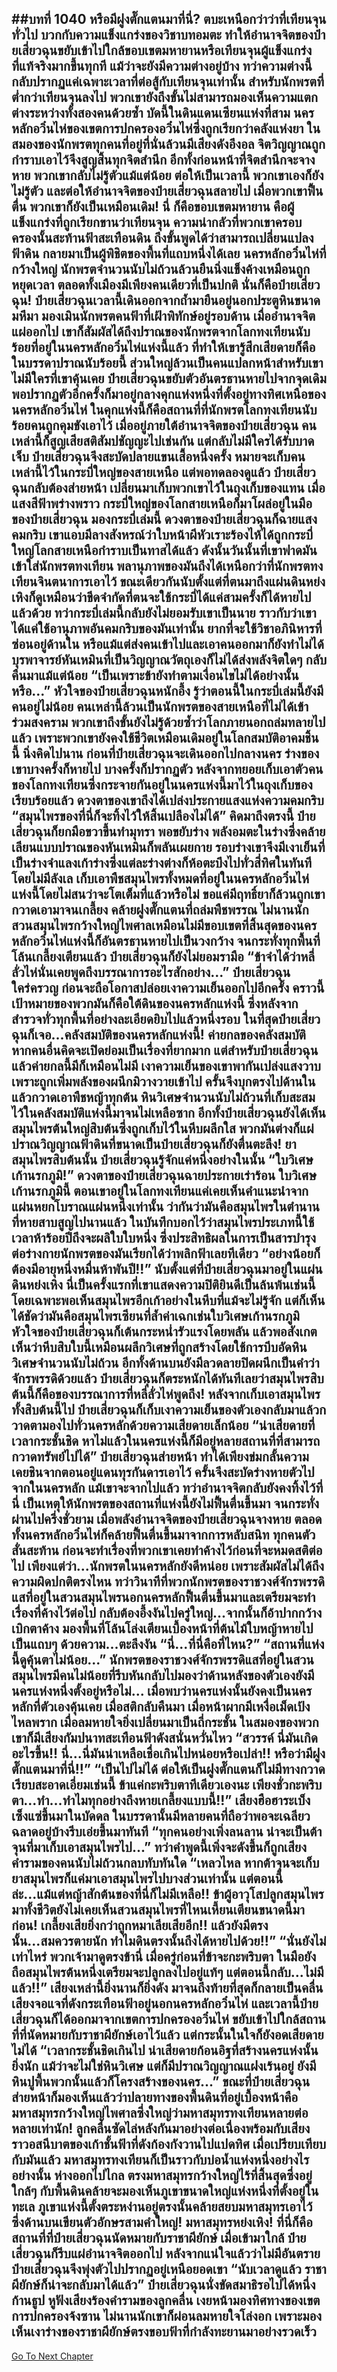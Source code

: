 ##บทที่ 1040 หรือมีฝูงตั๊กแตนมาที่นี่?
ตบะเหนือกว่าว่าที่เทียนจุนทั่วไป บวกกับความแข็งแกร่งของวิชาบทอมตะ ทำให้อำนาจจิตของป๋ายเสี่ยวฉุนขยับเข้าไปใกล้ขอบเขตมหายานหรือเทียนจุนผู้แข็งแกร่งที่แท้จริงมากขึ้นทุกที
แม้ว่าจะยังมีความต่างอยู่บ้าง ทว่าความต่างนี้กลับปรากฏแค่เฉพาะเวลาที่ต่อสู้กับเทียนจุนเท่านั้น สำหรับนักพรตที่ต่ำกว่าเทียนจุนลงไป พวกเขายังถึงขั้นไม่สามารถมองเห็นความแตกต่างระหว่างทั้งสองคนด้วยซ้ำ
บัดนี้ในดินแดนเซียนแห่งที่สาม นครหลักอวิ๋นไห่ของเขตการปกครองอวิ๋นไห่ซึ่งถูกเรียกว่าคลังแห่งยา ในสมองของนักพรตทุกคนที่อยู่ที่นั่นล้วนมีเสียงดังอึงอล จิตวิญญาณถูกกำราบเอาไว้จึงสูญสิ้นทุกจิตสำนึก อีกทั้งก่อนหน้าที่จิตสำนึกจะจางหาย พวกเขากลับไม่รู้ตัวแม้แต่น้อย ต่อให้เป็นเวลานี้ พวกเขาเองก็ยังไม่รู้ตัว
และต่อให้อำนาจจิตของป๋ายเสี่ยวฉุนสลายไป เมื่อพวกเขาฟื้นตื่น พวกเขาก็ยังเป็นเหมือนเดิม!
นี่ ก็คือขอบเขตมหายาน คือผู้แข็งแกร่งที่ถูกเรียกขานว่าเทียนจุน ความน่ากลัวที่พวกเขาครอบครองนั้นสะท้านฟ้าสะเทือนดิน ถึงขั้นพูดได้ว่าสามารถเปลี่ยนแปลงฟ้าดิน กลายมาเป็นผู้พิชิตของพื้นที่แถบหนึ่งได้เลย
นครหลักอวิ๋นไห่ที่กว้างใหญ่ นักพรตจำนวนนับไม่ถ้วนล้วนยืนนิ่งแข็งค้างเหมือนถูกหยุดเวลา ตลอดทั้งเมืองมีเพียงคนเดียวที่เป็นปกติ นั่นก็คือป๋ายเสี่ยวฉุน!
ป๋ายเสี่ยวฉุนเวลานี้เดินออกจากถ้ำมายืนอยู่นอกประตูหินขนาดมหึมา มองเมินนักพรตคนฟ้าที่เฝ้าพิทักษ์อยู่รอบด้าน เมื่ออำนาจจิตแผ่ออกไป เขาก็สัมผัสได้ถึงปราณของนักพรตจากโลกทงเทียนนับร้อยที่อยู่ในนครหลักอวิ๋นไห่แห่งนี้แล้ว
ที่ทำให้เขารู้สึกเสียดายก็คือในบรรดาปราณนับร้อยนี้ ส่วนใหญ่ล้วนเป็นคนแปลกหน้าสำหรับเขา ไม่มีใครที่เขาคุ้นเคย ป๋ายเสี่ยวฉุนขยับตัวอันตรธานหายไปจากจุดเดิม พอปรากฏตัวอีกครั้งก็มาอยู่กลางคุกแห่งหนึ่งที่ตั้งอยู่ทางทิศเหนือของนครหลักอวิ๋นไห่
ในคุกแห่งนี้ก็คือสถานที่ที่นักพรตโลกทงเทียนนับร้อยคนถูกคุมขังเอาไว้ เมื่ออยู่ภายใต้อำนาจจิตของป๋ายเสี่ยวฉุน คนเหล่านี้ก็สูญเสียสติสัมปชัญญะไปเช่นกัน แต่กลับไม่มีใครได้รับบาดเจ็บ ป๋ายเสี่ยวฉุนจึงสะบัดปลายแขนเสื้อหนึ่งครั้ง หมายจะเก็บคนเหล่านี้ไว้ในกระบี่ใหญ่ของสายเหนือ แต่พอทดลองดูแล้ว ป๋ายเสี่ยวฉุนกลับต้องส่ายหน้า เปลี่ยนมาเก็บพวกเขาไว้ในถุงเก็บของแทน
เมื่อแสงสีฟ้าพร่างพราว กระบี่ใหญ่ของโลกสายเหนือก็มาโผล่อยู่ในมือของป๋ายเสี่ยวฉุน มองกระบี่เล่มนี้ ดวงตาของป๋ายเสี่ยวฉุนก็ฉายแสงคมกริบ
เขาแอบมีลางสังหรณ์ว่าใบหน้าผีหัวเราะร้องไห้ได้ถูกกระบี่ใหญ่โลกสายเหนือกำราบเป็นทาสได้แล้ว ดังนั้นวันนั้นที่เขาฟาดมันเข้าใส่นักพรตทงเทียน พลานุภาพของมันถึงได้เหนือกว่าที่นักพรตทงเทียนจินตนาการเอาไว้
ขณะเดียวกันนับตั้งแต่ที่ตนมาถึงแผ่นดินหย่งเหิงก็ดูเหมือนว่าขีดจำกัดที่ตนจะใช้กระบี่ได้แค่สามครั้งก็ได้หายไปแล้วด้วย ทว่ากระบี่เล่มนี้กลับยังไม่ยอมรับเขาเป็นนาย ราวกับว่าเขาได้แค่ใช้อานุภาพอันคมกริบของมันเท่านั้น ยากที่จะใช้วิชาอภินิหารที่ซ่อนอยู่ด้านใน หรือแม้แต่ส่งคนเข้าไปและเอาคนออกมาก็ยังทำไม่ได้
บุรพาจารย์หันเหมินที่เป็นวิญญาณวัตถุเองก็ไม่ได้ส่งพลังจิตใดๆ กลับคืนมาแม้แต่น้อย
“เป็นเพราะข้ายังทำตามเงื่อนไขไม่ได้อย่างนั้นหรือ...” หัวใจของป๋ายเสี่ยวฉุนหนักอึ้ง รู้ว่าตอนนี้ในกระบี่เล่มนี้ยังมีคนอยู่ไม่น้อย คนเหล่านี้ล้วนเป็นนักพรตของสายเหนือที่ไม่ได้เข้าร่วมสงคราม พวกเขาถึงขั้นยังไม่รู้ด้วยซ้ำว่าโลกภายนอกถล่มทลายไปแล้ว เพราะพวกเขายังคงใช้ชีวิตเหมือนเดิมอยู่ในโลกสมบัติอาคมชิ้นนี้
นิ่งคิดไปนาน ก่อนที่ป๋ายเสี่ยวฉุนจะเดินออกไปกลางนคร ร่างของเขาบางครั้งก็หายไป บางครั้งก็ปรากฏตัว หลังจากทยอยเก็บเอาตัวคนของโลกทงเทียนซึ่งกระจายกันอยู่ในนครแห่งนี้มาไว้ในถุงเก็บของเรียบร้อยแล้ว ดวงตาของเขาถึงได้เปล่งประกายแสงแห่งความคมกริบ
“สมุนไพรของที่นี่ก็จะทิ้งไว้ให้สิ้นเปลืองไม่ได้” คิดมาถึงตรงนี้ ป๋ายเสี่ยวฉุนก็ยกมือขวาขึ้นทำมุทรา พอขยับร่าง พลังอมตะในร่างซึ่งคล้ายเลียนแบบปราณของหันเหมินก็พลันเผยกาย รอบร่างเขาจึงมีเงาเย็นที่เป็นร่างจำแลงเก้าร่างซึ่งแต่ละร่างต่างก็ห้อตะบึงไปทั่วสี่ทิศในทันทีโดยไม่มีลังเล
เก็บเอาพืชสมุนไพรทั้งหมดที่อยู่ในนครหลักอวิ๋นไห่แห่งนี้โดยไม่สนว่าจะโตเต็มที่แล้วหรือไม่ ขอแค่มีฤทธิ์ยาก็ล้วนถูกเขากวาดเอามาจนเกลี้ยง
คล้ายฝูงตั๊กแตนที่ถล่มพืชพรรณ ไม่นานนักสวนสมุนไพรกว้างใหญ่ไพศาลเหมือนไม่มีขอบเขตที่สิ้นสุดของนครหลักอวิ๋นไห่แห่งนี้ก็อันตรธานหายไปเป็นวงกว้าง จนกระทั่งทุกพื้นที่โล้นเกลี้ยงเตียนแล้ว ป๋ายเสี่ยวฉุนก็ยังไม่ยอมรามือ
“ข้าจำได้ว่าหลี่ลั่วไห่นั่นเคยพูดถึงบรรณาการอะไรสักอย่าง...” ป๋ายเสี่ยวฉุนใคร่ครวญ ก่อนจะถือโอกาสปล่อยเงาความเย็นออกไปอีกครั้ง คราวนี้เป้าหมายของพวกมันก็คือใต้ดินของนครหลักแห่งนี้ ซึ่งหลังจากสำรวจทั่วทุกพื้นที่อย่างละเอียดยิบไปแล้วหนึ่งรอบ ในที่สุดป๋ายเสี่ยวฉุนก็เจอ...คลังสมบัติของนครหลักแห่งนี้!
ค่ายกลของคลังสมบัติ หากคนอื่นคิดจะเปิดย่อมเป็นเรื่องที่ยากมาก แต่สำหรับป๋ายเสี่ยวฉุนแล้วค่ายกลนี้มีก็เหมือนไม่มี เงาความเย็นของเขาพากันเปล่งแสงวาบเพราะถูกเพิ่มพลังของผนึกมิวางวายเข้าไป ครั้นจึงบุกตรงไปด้านในแล้วกวาดเอาพืชหญ้าทุกต้น หินวิเศษจำนวนนับไม่ถ้วนที่เก็บสะสมไว้ในคลังสมบัติแห่งนี้มาจนไม่เหลือซาก
อีกทั้งป๋ายเสี่ยวฉุนยังได้เห็นสมุนไพรต้นใหญ่สิบต้นซึ่งถูกเก็บไว้ในหีบผลึกใส พวกมันต่างก็แผ่ปราณวิญญาณฟ้าดินที่ขนาดเป็นป๋ายเสี่ยวฉุนก็ยังตื่นตะลึง!
ยาสมุนไพรสิบต้นนั้น ป๋ายเสี่ยวฉุนรู้จักแค่หนึ่งอย่างในนั้น
“ใบวิเศษเก้านรกภูมิ!” ดวงตาของป๋ายเสี่ยวฉุนฉายประกายเร่าร้อน ใบวิเศษเก้านรกภูมินี้ ตอนเขาอยู่ในโลกทงเทียนแค่เคยเห็นคำแนะนำจากแผ่นหยกโบราณแผ่นหนึ่งเท่านั้น ว่ากันว่ามันคือสมุนไพรในตำนานที่หายสาบสูญไปนานแล้ว ในบันทึกบอกไว้ว่าสมุนไพรประเภทนี้ใช้เวลาห้าร้อยปีถึงจะผลิใบใบหนึ่ง ซึ่งประสิทธิผลในการเป็นสารบำรุงต่อร่างกายนักพรตของมันเรียกได้ว่าพลิกฟ้าเลยทีเดียว
“อย่างน้อยก็ต้องมีอายุหนึ่งหมื่นห้าพันปี!!” นับตั้งแต่ที่ป๋ายเสี่ยวฉุนมาอยู่ในแผ่นดินหย่งเหิง นี่เป็นครั้งแรกที่เขาแสดงความปิติยินดีเป็นล้นพ้นเช่นนี้ โดยเฉพาะพอเห็นสมุนไพรอีกเก้าอย่างในหีบที่แม้จะไม่รู้จัก แต่ก็เห็นได้ชัดว่ามันคือสมุนไพรเซียนที่ล้ำค่าเฉกเช่นใบวิเศษเก้านรกภูมิ หัวใจของป๋ายเสี่ยวฉุนก็เต้นกระหน่ำรัวแรงโดยพลัน
แล้วพอสังเกตเห็นว่าหีบสิบใบนี้เหมือนผลึกวิเศษที่ถูกสร้างโดยใช้การบีบอัดหินวิเศษจำนวนนับไม่ถ้วน อีกทั้งด้านบนยังมีลวดลายปิดผนึกเป็นคำว่าจักรพรรดิด้วยแล้ว ป๋ายเสี่ยวฉุนก็ตระหนักได้ทันทีเลยว่าสมุนไพรสิบต้นนี้ก็คือของบรรณาการที่หลี่ลั่วไห่พูดถึง!
หลังจากเก็บเอาสมุนไพรทั้งสิบต้นนี้ไป ป๋ายเสี่ยวฉุนก็เก็บเงาความเย็นของตัวเองกลับมาแล้วกวาดตามองไปทั่วนครหลักด้วยความเสียดายเล็กน้อย
“น่าเสียดายที่เวลากระชั้นชิด หาไม่แล้วในนครแห่งนี้ก็มีอยู่หลายสถานที่ที่สามารถกวาดทรัพย์ไปได้” ป๋ายเสี่ยวฉุนส่ายหน้า ทำได้เพียงข่มกลั้นความเคยชินจากตอนอยู่แดนทุรกันดารเอาไว้ ครั้นจึงสะบัดร่างหายตัวไปจากในนครหลัก
แม้เขาจะจากไปแล้ว ทว่าอำนาจจิตกลับยังคงทิ้งไว้ที่นี่ เป็นเหตุให้นักพรตของสถานที่แห่งนี้ยังไม่ฟื้นตื่นขึ้นมา จนกระทั่งผ่านไปครึ่งชั่วยาม เมื่อพลังอำนาจจิตของป๋ายเสี่ยวฉุนจางหาย ตลอดทั้งนครหลักอวิ๋นไห่ก็คล้ายฟื้นตื่นขึ้นมาจากการหลับสนิท ทุกคนตัวสั่นสะท้าน ก่อนจะทำเรื่องที่พวกเขาเคยทำค้างไว้ก่อนที่จะหมดสติต่อไป
เพียงแต่ว่า...นักพรตในนครหลักยังดีหน่อย เพราะสัมผัสไม่ได้ถึงความผิดปกติตรงไหน ทว่าวินาทีที่พวกนักพรตของราชวงศ์จักรพรรดิแสที่อยู่ในสวนสมุนไพรนอกนครหลักฟื้นตื่นขึ้นมาและเตรียมจะทำเรื่องที่ค้างไว้ต่อไป กลับต้องอึ้งงันไปครู่ใหญ่...จากนั้นก็อ้าปากกว้างเบิกตาค้าง มองพื้นที่โล้นโล่งเตียนเบื้องหน้าที่ต้นไม้ใบหญ้าหายไปเป็นแถบๆ ด้วยความ...ตะลึงงัน
“นี่...ที่นี่คือที่ไหน?”
“สถานที่แห่งนี้ดูคุ้นตาไม่น้อย...” นักพรตของราชวงศ์จักรพรรดิแสที่อยู่ในสวนสมุนไพรมีคนไม่น้อยที่รีบหันกลับไปมองว่าด้านหลังของตัวเองยังมีนครแห่งหนึ่งตั้งอยู่หรือไม่...
เมื่อพบว่านครแห่งนั้นยังคงเป็นนครหลักที่ตัวเองคุ้นเคย เมื่อสติกลับคืนมา เมื่อหน้าผากมีเหงื่อเม็ดเป้งไหลพราก เมื่อลมหายใจยิ่งเปลี่ยนมาเป็นถี่กระชั้น ในสมองของพวกเขาก็มีเสียงกัมปนาทสะเทือนฟ้าดังสนั่นหวั่นไหว
“สวรรค์ นี่มันเกิดอะไรขึ้น!! นี่...นี่มันน่าเหลือเชื่อเกินไปหน่อยหรือเปล่า!! หรือว่ามีฝูงตั๊กแตนมาที่นี่!!”
“เป็นไปไม่ได้ ต่อให้เป็นฝูงตั๊กแตนก็ไม่มีทางกวาดเรียบสะอาดเอี่ยมเช่นนี้ ข้าแค่กะพริบตาทีเดียวเองนะ เพียงชั่วกะพริบตา...ทำ...ทำไมทุกอย่างถึงหายเกลี้ยงแบบนี้!!” เสียงฮือฮาระเบ็งเซ็งแซ่ขึ้นมาในบัดดล ในบรรดานั้นมีหลายคนที่ถือว่าพอจะเฉลียวฉลาดอยู่บ้างรีบเอ่ยขึ้นมาทันที
“ทุกคนอย่างเพิ่งลนลาน น่าจะเป็นต้าจุนที่มาเก็บเอาสมุนไพรไป...” ทว่าคำพูดนี้เพิ่งจะดังขึ้นก็ถูกเสียงคำรามของคนนับไม่ถ้วนกลบทับทันใด
“เหลวไหล หากต้าจุนจะเก็บยาสมุนไพรก็แค่มาเอาสมุนไพรไปบางส่วนเท่านั้น แต่ตอนนี้ล่ะ...แม้แต่หญ้าสักต้นของที่นี่ก็ไม่มีเหลือ!! ข้าผู้อาวุโสปลูกสมุนไพรมาทั้งชีวิตยังไม่เคยเห็นสวนสมุนไพรที่ไหนเหี้ยนเตียนขนาดนี้มาก่อน! เกลี้ยงเสียยิ่งกว่าถูกหมาเลียเสียอีก!! แล้วยังมีตรงนั้น...สมควรตายนัก ทำไมดินตรงนั้นถึงได้หายไปด้วย!!”
“นั่นยังไม่เท่าไหร่ พวกเจ้ามาดูตรงข้านี่ เมื่อครู่ก่อนที่ข้าจะกะพริบตา ในมือยังถือสมุนไพรต้นหนึ่งเตรียมจะปลูกลงไปอยู่แท้ๆ แต่ตอนนี้กลับ...ไม่มีแล้ว!!” เสียงเหล่านี้ยิ่งนานก็ยิ่งดัง มาจนถึงท้ายที่สุดก็กลายเป็นคลื่นเสียงจอแจที่ดังกระเทือนฟ้าอยู่นอกนครหลักอวิ๋นไห่
และเวลานี้ป๋ายเสี่ยวฉุนก็ได้ออกมาจากเขตการปกครองอวิ๋นไห่ ขยับเข้าไปใกล้สถานที่ที่นัดหมายกับราชาผียักษ์เอาไว้แล้ว แต่กระนั้นในใจก็ยังอดเสียดายไม่ได้
“เวลากระชั้นชิดเกินไป น่าเสียดายก้อนอิฐที่สร้างนครแห่งนั้นยิ่งนัก แม้ว่าจะไม่ใช่หินวิเศษ แต่ก็มีปราณวิญญาณแฝงเร้นอยู่ ยังมีหินปูพื้นพวกนั้นแล้วก็โครงสร้างของนคร...” ขณะที่ป๋ายเสี่ยวฉุนส่ายหน้าก็มองเห็นแล้วว่าปลายทางของพื้นดินที่อยู่เบื้องหน้าคือมหาสมุทรกว้างใหญ่ไพศาลซึ่งใหญ่ว่ามหาสมุทรทงเทียนหลายต่อหลายเท่านัก!
ลูกคลื่นซัดไล่หลังกันมาอย่างต่อเนื่องพร้อมกับเสียงราวอสนีบาตของเก้าชั้นฟ้าที่ดังก้องกังวานไปแปดทิศ
เมื่อเปรียบเทียบกับมันแล้ว มหาสมุทรทงเทียนก็เป็นราวกับบ่อน้ำแห่งหนึ่งอย่างไรอย่างนั้น
ห่างออกไปไกล ตรงมหาสมุทรกว้างใหญ่ไร้ที่สิ้นสุดซึ่งอยู่ใกล้ๆ กับพื้นดินคล้ายจะมองเห็นภูเขาขนาดใหญ่แห่งหนึ่งที่ตั้งอยู่ในทะเล ภูเขาแห่งนี้ตั้งตระหง่านอยู่ตรงนั้นคล้ายสยบมหาสมุทรเอาไว้ ซึ่งด้านบนเขียนตัวอักษรสามคำใหญ่!
มหาสมุทรหย่งเหิง!
ที่นี่ก็คือสถานที่ที่ป๋ายเสี่ยวฉุนนัดหมายกับราชาผียักษ์ เมื่อเข้ามาใกล้ ป๋ายเสี่ยวฉุนก็รีบแผ่อำนาจจิตออกไป หลังจากแน่ใจแล้วว่าไม่มีอันตราย ป๋ายเสี่ยวฉุนจึงพุ่งตัวไปปรากฏอยู่เหนือยอดเขา
“นับเวลาดูแล้ว ราชาผียักษ์ก็น่าจะกลับมาได้แล้ว” ป๋ายเสี่ยวฉุนนั่งขัดสมาธิรอไปได้หนึ่งก้านธูป หูฟังเสียงร้องคำรามของลูกคลื่น เงยหน้ามองทิศทางของเขตการปกครองจ้งซาน ไม่นานนักเขาก็ผ่อนลมหายใจโล่งอก เพราะมองเห็นเงาร่างของราชาผียักษ์ตรงขอบฟ้าที่กำลังทะยานมาอย่างรวดเร็ว
------


[Go To Next Chapter]( ./13.md)